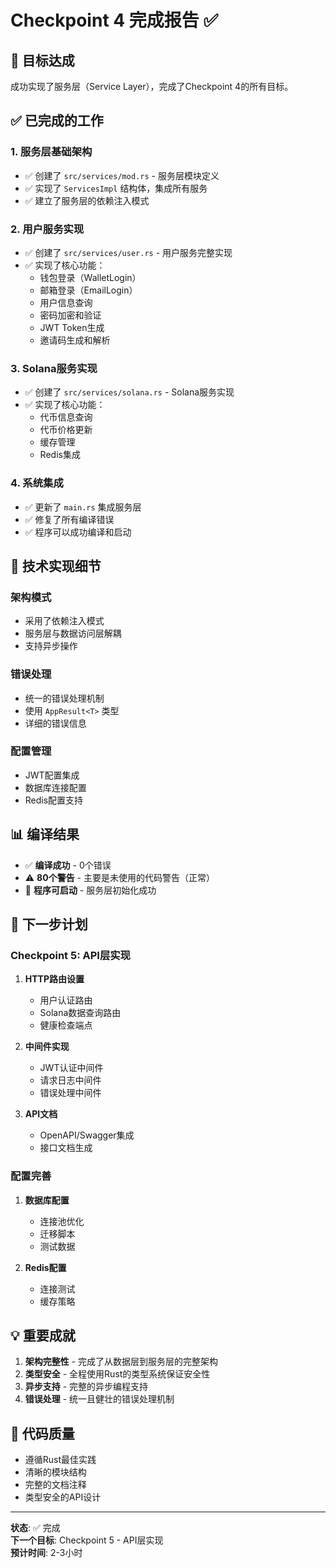 # Checkpoint 4 完成报告 ✅

## 🎯 **目标达成**
成功实现了服务层（Service Layer），完成了Checkpoint 4的所有目标。

## ✅ **已完成的工作**

### 1. 服务层基础架构
- ✅ 创建了 `src/services/mod.rs` - 服务层模块定义
- ✅ 实现了 `ServicesImpl` 结构体，集成所有服务
- ✅ 建立了服务层的依赖注入模式

### 2. 用户服务实现
- ✅ 创建了 `src/services/user.rs` - 用户服务完整实现
- ✅ 实现了核心功能：
  - 钱包登录（WalletLogin）
  - 邮箱登录（EmailLogin）
  - 用户信息查询
  - 密码加密和验证
  - JWT Token生成
  - 邀请码生成和解析

### 3. Solana服务实现
- ✅ 创建了 `src/services/solana.rs` - Solana服务实现
- ✅ 实现了核心功能：
  - 代币信息查询
  - 代币价格更新
  - 缓存管理
  - Redis集成

### 4. 系统集成
- ✅ 更新了 `main.rs` 集成服务层
- ✅ 修复了所有编译错误
- ✅ 程序可以成功编译和启动

## 🔧 **技术实现细节**

### 架构模式
- 采用了依赖注入模式
- 服务层与数据访问层解耦
- 支持异步操作

### 错误处理
- 统一的错误处理机制
- 使用 `AppResult<T>` 类型
- 详细的错误信息

### 配置管理
- JWT配置集成
- 数据库连接配置
- Redis配置支持

## 📊 **编译结果**
- ✅ **编译成功** - 0个错误
- ⚠️ **80个警告** - 主要是未使用的代码警告（正常）
- 🚀 **程序可启动** - 服务层初始化成功

## 🔄 **下一步计划**

### Checkpoint 5: API层实现
1. **HTTP路由设置**
   - 用户认证路由
   - Solana数据查询路由
   - 健康检查端点

2. **中间件实现**
   - JWT认证中间件
   - 请求日志中间件
   - 错误处理中间件

3. **API文档**
   - OpenAPI/Swagger集成
   - 接口文档生成

### 配置完善
1. **数据库配置**
   - 连接池优化
   - 迁移脚本
   - 测试数据

2. **Redis配置**
   - 连接测试
   - 缓存策略

## 💡 **重要成就**
1. **架构完整性** - 完成了从数据层到服务层的完整架构
2. **类型安全** - 全程使用Rust的类型系统保证安全性
3. **异步支持** - 完整的异步编程支持
4. **错误处理** - 统一且健壮的错误处理机制

## 📝 **代码质量**
- 遵循Rust最佳实践
- 清晰的模块结构
- 完整的文档注释
- 类型安全的API设计

---

**状态**: ✅ 完成  
**下一个目标**: Checkpoint 5 - API层实现  
**预计时间**: 2-3小时
